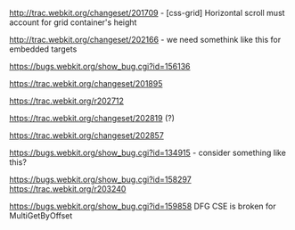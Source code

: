 http://trac.webkit.org/changeset/201709 - [css-grid] Horizontal scroll must account for grid container's height

http://trac.webkit.org/changeset/202166 - we need somethink like this for embedded targets


https://bugs.webkit.org/show_bug.cgi?id=156136

https://trac.webkit.org/changeset/201895

https://trac.webkit.org/r202712

https://trac.webkit.org/changeset/202819 (?)

https://trac.webkit.org/changeset/202857

https://bugs.webkit.org/show_bug.cgi?id=134915 - consider something like this?


https://bugs.webkit.org/show_bug.cgi?id=158297
https://trac.webkit.org/r203240 

https://bugs.webkit.org/show_bug.cgi?id=159858 DFG CSE is broken for MultiGetByOffset